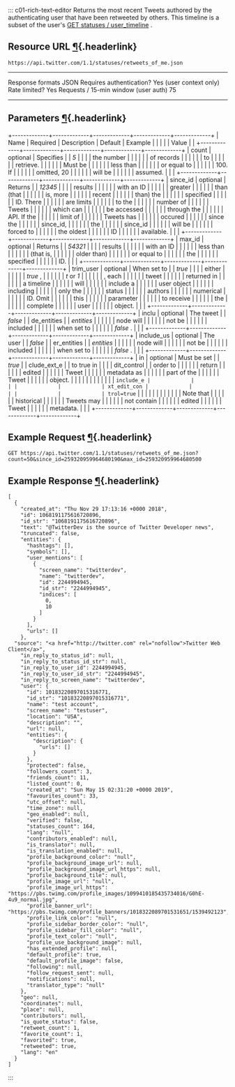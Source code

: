 <div>

::: c01-rich-text-editor
Returns the most recent Tweets authored by the authenticating user that
have been retweeted by others. This timeline is a subset of the user\'s
[GET statuses /
user_timeline](/en/docs/tweets/timelines/api-reference/get-statuses-user_timeline)
.

## Resource URL [¶](#resource-url){.headerlink}

` https://api.twitter.com/1.1/statuses/retweets_of_me.json `

  -------------------------------------- -------------------------
  Response formats                       JSON
  Requires authentication?               Yes (user context only)
  Rate limited?                          Yes
  Requests / 15-min window (user auth)   75
  -------------------------------------- -------------------------

## Parameters [¶](#parameters){.headerlink}

+-------------+-------------+-------------+-------------+-------------+
| Name        | Required    | Description | Default     | Example     |
|             |             |             | Value       |             |
+-------------+-------------+-------------+-------------+-------------+
| count       | optional    | Specifies   |             | *5*         |
|             |             | the number  |             |             |
|             |             | of records  |             |             |
|             |             | to          |             |             |
|             |             | retrieve.   |             |             |
|             |             | Must be     |             |             |
|             |             | less than   |             |             |
|             |             | or equal to |             |             |
|             |             | 100. If     |             |             |
|             |             | omitted, 20 |             |             |
|             |             | will be     |             |             |
|             |             | assumed.    |             |             |
+-------------+-------------+-------------+-------------+-------------+
| since_id    | optional    | Returns     |             | *12345*     |
|             |             | results     |             |             |
|             |             | with an ID  |             |             |
|             |             | greater     |             |             |
|             |             | than (that  |             |             |
|             |             | is, more    |             |             |
|             |             | recent      |             |             |
|             |             | than) the   |             |             |
|             |             | specified   |             |             |
|             |             | ID. There   |             |             |
|             |             | are limits  |             |             |
|             |             | to the      |             |             |
|             |             | number of   |             |             |
|             |             | Tweets      |             |             |
|             |             | which can   |             |             |
|             |             | be accessed |             |             |
|             |             | through the |             |             |
|             |             | API. If the |             |             |
|             |             | limit of    |             |             |
|             |             | Tweets has  |             |             |
|             |             | occured     |             |             |
|             |             | since the   |             |             |
|             |             | since_id,   |             |             |
|             |             | the         |             |             |
|             |             | since_id    |             |             |
|             |             | will be     |             |             |
|             |             | forced to   |             |             |
|             |             | the oldest  |             |             |
|             |             | ID          |             |             |
|             |             | available.  |             |             |
+-------------+-------------+-------------+-------------+-------------+
| max_id      | optional    | Returns     |             | *54321*     |
|             |             | results     |             |             |
|             |             | with an ID  |             |             |
|             |             | less than   |             |             |
|             |             | (that is,   |             |             |
|             |             | older than) |             |             |
|             |             | or equal to |             |             |
|             |             | the         |             |             |
|             |             | specified   |             |             |
|             |             | ID.         |             |             |
+-------------+-------------+-------------+-------------+-------------+
| trim_user   | optional    | When set to |             | *true*      |
|             |             | either      |             |             |
|             |             | *true* ,    |             |             |
|             |             | *t* or *1*  |             |             |
|             |             | , each      |             |             |
|             |             | tweet       |             |             |
|             |             | returned in |             |             |
|             |             | a timeline  |             |             |
|             |             | will        |             |             |
|             |             | include a   |             |             |
|             |             | user object |             |             |
|             |             | including   |             |             |
|             |             | only the    |             |             |
|             |             | status      |             |             |
|             |             | authors     |             |             |
|             |             | numerical   |             |             |
|             |             | ID. Omit    |             |             |
|             |             | this        |             |             |
|             |             | parameter   |             |             |
|             |             | to receive  |             |             |
|             |             | the         |             |             |
|             |             | complete    |             |             |
|             |             | user        |             |             |
|             |             | object.     |             |             |
+-------------+-------------+-------------+-------------+-------------+
| inclu       | optional    | The tweet   |             | *false*     |
| de_entities |             | *entities*  |             |             |
|             |             | node will   |             |             |
|             |             | not be      |             |             |
|             |             | included    |             |             |
|             |             | when set to |             |             |
|             |             | *false* .   |             |             |
+-------------+-------------+-------------+-------------+-------------+
| include_us  | optional    | The user    |             | *false*     |
| er_entities |             | *entities*  |             |             |
|             |             | node will   |             |             |
|             |             | not be      |             |             |
|             |             | included    |             |             |
|             |             | when set to |             |             |
|             |             | *false* .   |             |             |
+-------------+-------------+-------------+-------------+-------------+
| in          | optional    | Must be set |             | *true*      |
| clude_ext_e |             | to true in  |             |             |
| dit_control |             | order to    |             |             |
|             |             | return      |             |             |
|             |             | edited      |             |             |
|             |             | Tweet       |             |             |
|             |             | metadata as |             |             |
|             |             | part of the |             |             |
|             |             | Tweet       |             |             |
|             |             | object.     |             |             |
|             |             |             |             |             |
|             |             | ` include_e |             |             |
|             |             | xt_edit_con |             |             |
|             |             | trol=true ` |             |             |
|             |             |             |             |             |
|             |             | Note that   |             |             |
|             |             | historical  |             |             |
|             |             | Tweets may  |             |             |
|             |             | not contain |             |             |
|             |             | edited      |             |             |
|             |             | Tweet       |             |             |
|             |             | metadata.   |             |             |
+-------------+-------------+-------------+-------------+-------------+

## Example Request [¶](#example-request){.headerlink}

` GET https://api.twitter.com/1.1/statuses/retweets_of_me.json?count=50&since_id=259320959964680190&max_id=259320959964680500 `

## Example Response [¶](#example-response){.headerlink}

    [
      {
        "created_at": "Thu Nov 29 17:13:16 +0000 2018",
        "id": 1068191175616720896,
        "id_str": "1068191175616720896",
        "text": "@TwitterDev is the source of Twitter Developer news",
        "truncated": false,
        "entities": {
          "hashtags": [],
          "symbols": [],
          "user_mentions": [
            {
              "screen_name": "twitterdev",
              "name": "twitterdev",
              "id": 2244994945,
              "id_str": "2244994945",
              "indices": [
                0,
                10
              ]
            }
          ],
          "urls": []
        },
      "source": "<a href="http://twitter.com" rel="nofollow">Twitter Web Client</a>",
        "in_reply_to_status_id": null,
        "in_reply_to_status_id_str": null,
        "in_reply_to_user_id": 2244994945,
        "in_reply_to_user_id_str": "2244994945",
        "in_reply_to_screen_name": "twitterdev",
        "user": {
          "id": 10183220897015316771,
          "id_str": "10183220897015316771",
          "name": "test account",
          "screen_name": "testuser",
          "location": "USA",
          "description": "",
          "url": null,
          "entities": {
            "description": {
              "urls": []
            }
          },
          "protected": false,
          "followers_count": 3,
          "friends_count": 11,
          "listed_count": 0,
          "created_at": "Sun May 15 02:31:20 +0000 2019",
          "favourites_count": 33,
          "utc_offset": null,
          "time_zone": null,
          "geo_enabled": null,
          "verified": false,
          "statuses_count": 164,
          "lang": "null",
          "contributors_enabled": null,
          "is_translator": null,
          "is_translation_enabled": null,
          "profile_background_color": "null",
          "profile_background_image_url": null,
          "profile_background_image_url_https": null,
          "profile_background_tile": null,
          "profile_image_url": "null",
          "profile_image_url_https": "https://pbs.twimg.com/profile_images/1099410185435734016/G0hE-4u9_normal.jpg",
          "profile_banner_url": "https://pbs.twimg.com/profile_banners/1018322089701531651/1539492123",
          "profile_link_color": "null",
          "profile_sidebar_border_color": "null",
          "profile_sidebar_fill_color": "null",
          "profile_text_color": "null",
          "profile_use_background_image": null,
          "has_extended_profile": null,
          "default_profile": true,
          "default_profile_image": false,
          "following": null,
          "follow_request_sent": null,
          "notifications": null,
          "translator_type": "null"
        },
        "geo": null,
        "coordinates": null,
        "place": null,
        "contributors": null,
        "is_quote_status": false,
        "retweet_count": 1,
        "favorite_count": 1,
        "favorited": true,
        "retweeted": true,
        "lang": "en"
      }
    ]
:::

</div>
